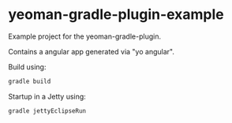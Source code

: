 # yeoman-gradle-plugin-example
Example project for the yeoman-gradle-plugin.

Contains a angular app generated via "yo angular".

Build using:
```bash
gradle build
```

Startup in a Jetty using:
```bash
gradle jettyEclipseRun
```
